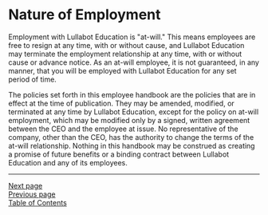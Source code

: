 # Nature of Employment
Employment with Lullabot Education is "at-will." This means employees are free to resign at any time, with or without cause, and Lullabot Education may terminate the employment relationship at any time, with or without cause or advance notice. As an at-will employee, it is not guaranteed, in any manner, that you will be employed with Lullabot Education for any set period of time.

The policies set forth in this employee handbook are the policies that are in effect at the time of publication. They may be amended, modified, or terminated at any time by Lullabot Education, except for the policy on at-will employment, which may be modified only by a signed, written agreement between the CEO and the employee at issue. No representative of the company, other than the CEO, has the authority to change the terms of the at-will relationship. Nothing in this handbook may be construed as creating a promise of future benefits or a binding contract between Lullabot Education and any of its employees.


---
[Next page](02eeo.md)  
[Previous page](../05emp_status)  
[Table of Contents](../README.md#table-of-contents)